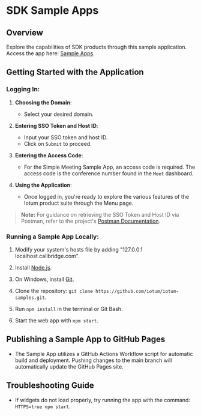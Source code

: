 # SDK Sample Apps

## Overview
Explore the capabilities of SDK products through this sample application. Access the app here: [Sample Apps](https://iotum.github.io/iotum-samples/).

## Getting Started with the Application

### Logging In:
1. **Choosing the Domain**:
   - Select your desired domain.

2. **Entering SSO Token and Host ID**:
   - Input your SSO token and host ID.
   - Click on `Submit` to proceed.

3. **Entering the Access Code**:
   - For the Simple Meeting Sample App, an access code is required. The access code is the conference number found in the `Meet` dashboard.  
    
4. **Using the Application**:
   - Once logged in, you're ready to explore the various features of the Iotum product suite through the Menu page.

> **Note:** For guidance on retrieving the SSO Token and Host ID via Postman, refer to the project's [Postman Documentation](https://github.com/shirleyfyx/iotum-samples/wiki/Get-SSO-Token-and-Host-ID-from-Postman).

### Running a Sample App Locally:
1. Modify your system's hosts file by adding "127.0.0.1 localhost.callbridge.com".

2. Install [Node.js](https://nodejs.org/en).

3. On Windows, install [Git](https://git-scm.com/downloads).
4. Clone the repository: `git clone https://github.com/iotum/iotum-samples.git`.
5. Run `npm install` in the terminal or Git Bash.
6. Start the web app with `npm start`.

## Publishing a Sample App to GitHub Pages 
- The Sample App utilizes a GitHub Actions Workflow script for automatic build and deployment. Pushing changes to the main branch will automatically update the GitHub Pages site.

## Troubleshooting Guide 
- If widgets do not load properly, try running the app with the command: `HTTPS=true npm start`.
